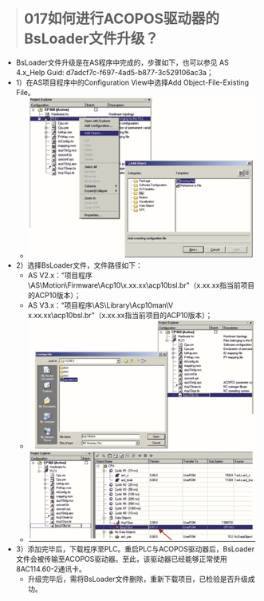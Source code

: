 > # 017如何进行ACOPOS驱动器的BsLoader文件升级？

- BsLoader文件升级是在AS程序中完成的，步骤如下，也可以参见 AS 4.x_Help Guid:    d7adcf7c-f697-4ad5-b877-3c529106ac3a；
- 1）在AS项目程序中的Configuration View中选择Add Object-File-Existing File。
    - ![Img](./FILES/017如何进行ACOPOS驱动器的BsLoader文件升级？.md/img-20220616111432.png)
- 2）选择BsLoader文件，文件路径如下：
    - AS V2.x：“项目程序\AS\Motion\Firmware\Acp10\x.xx.xx\acp10bsl.br"（x.xx.xx指当前项目的ACP10版本）；
    - AS V3.x：“项目程序\AS\Library\Acp10man\V x.xx.xx\acp10bsl.br"（x.xx.xx指当前项目的ACP10版本）；
    - ![Img](./FILES/017如何进行ACOPOS驱动器的BsLoader文件升级？.md/img-20220616111511.png)
    - ![Img](./FILES/017如何进行ACOPOS驱动器的BsLoader文件升级？.md/img-20220616111521.png)
- 3）添加完毕后，下载程序至PLC。重启PLC与ACOPOS驱动器后，BsLoader文件会被传输至ACOPOS驱动器。至此，该驱动器已经能够正常使用8AC114.60-2通讯卡。
    - 升级完毕后，需将BsLoader文件删除，重新下载项目，已检验是否升级成功。

   
    